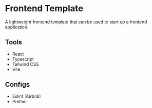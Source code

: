 # Frontend Template

A lightweight frontend template that can be used to start up a frontend application.

## Tools

- React
- Typescript
- Tailwind CSS
- Vite

## Configs

- Eslint (Airbnb)
- Prettier
